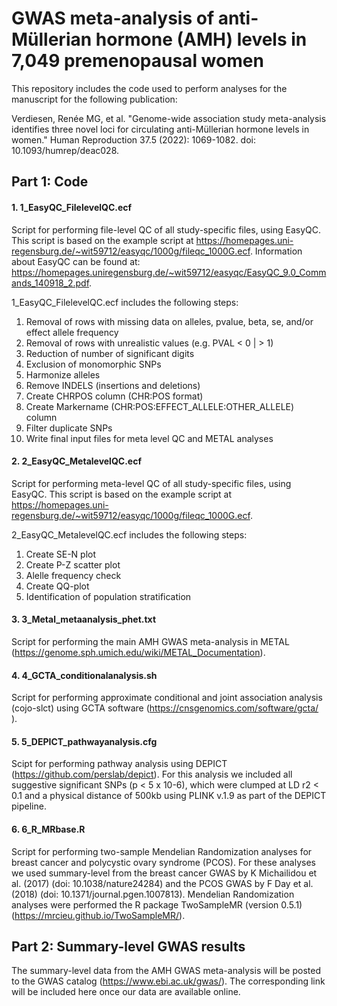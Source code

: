 # GWAS meta-analysis of anti-Müllerian hormone (AMH) levels in 7,049 premenopausal women

This repository includes the code used to perform analyses for the manuscript for the following publication:

Verdiesen, Renée MG, et al. "Genome-wide association study meta-analysis identifies three novel loci for circulating anti-Müllerian hormone levels in women." Human Reproduction 37.5 (2022): 1069-1082. doi: 10.1093/humrep/deac028. 


## Part 1: Code

#### 1. 1_EasyQC_FilelevelQC.ecf
Script for performing file-level QC of all study-specific files, using EasyQC. This script is based on the example script at https://homepages.uni-regensburg.de/~wit59712/easyqc/1000g/fileqc_1000G.ecf. Information about EasyQC can be found at: https://homepages.uniregensburg.de/~wit59712/easyqc/EasyQC_9.0_Commands_140918_2.pdf.

1_EasyQC_FilelevelQC.ecf includes the following steps:
1. Removal of rows with missing data on alleles, pvalue, beta, se, and/or effect allele frequency
2. Removal of rows with unrealistic values (e.g. PVAL < 0 | > 1)
3. Reduction of number of significant digits
4. Exclusion of monomorphic SNPs
5. Harmonize alleles
6. Remove INDELS (insertions and deletions)
7. Create CHRPOS column (CHR:POS format)
8. Create Markername (CHR:POS:EFFECT_ALLELE:OTHER_ALLELE) column
9. Filter duplicate SNPs
10. Write final input files for meta level QC and METAL analyses


#### 2. 2_EasyQC_MetalevelQC.ecf
Script for performing meta-level QC of all study-specific files, using EasyQC. This script is based on the example script at https://homepages.uni-regensburg.de/~wit59712/easyqc/1000g/fileqc_1000G.ecf.

2_EasyQC_MetalevelQC.ecf includes the following steps:
1. Create SE-N plot
2. Create P-Z scatter plot
3. Alelle frequency check
4. Create QQ-plot 
5. Identification of population stratification


#### 3. 3_Metal_metaanalysis_phet.txt
Script for performing the main AMH GWAS meta-analysis in METAL (https://genome.sph.umich.edu/wiki/METAL_Documentation).


#### 4. 4_GCTA_conditionalanalysis.sh
Script for performing approximate conditional and joint association analysis (cojo-slct) using GCTA software (https://cnsgenomics.com/software/gcta/ ).


#### 5. 5_DEPICT_pathwayanalysis.cfg
Scipt for performing pathway analysis using DEPICT (https://github.com/perslab/depict). For this analysis we included all suggestive significant SNPs (p < 5 x 10-6), which were clumped at LD r2 < 0.1 and a physical distance of 500kb using PLINK v.1.9 as part of the DEPICT pipeline.


#### 6. 6_R_MRbase.R
Script for performing two-sample Mendelian Randomization analyses for breast cancer and polycystic ovary syndrome (PCOS). For these analyses we used summary-level from the breast cancer GWAS by K Michailidou et al. (2017) (doi: 10.1038/nature24284) and the PCOS GWAS by F Day et al. (2018) (doi: 10.1371/journal.pgen.1007813). Mendelian Randomization analyses were performed the R package TwoSampleMR (version 0.5.1) (https://mrcieu.github.io/TwoSampleMR/).



## Part 2: Summary-level GWAS results

The summary-level data from the AMH GWAS meta-analysis will be posted to the GWAS catalog (https://www.ebi.ac.uk/gwas/). The corresponding link will be included here once our data are available online.
